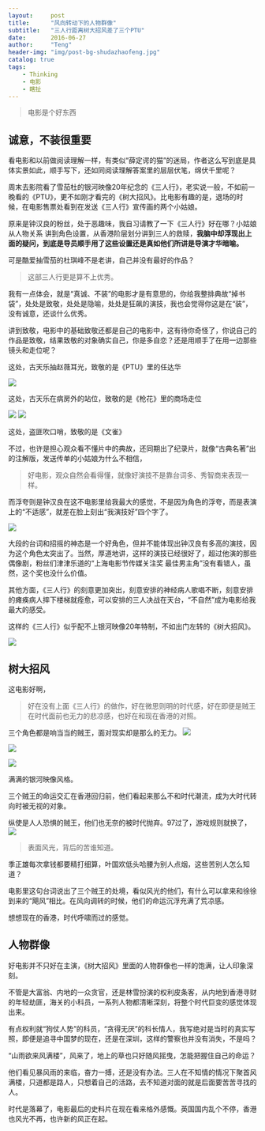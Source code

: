 ```yaml
---
layout:     post
title:      "风向转动下的人物群像"
subtitle:   "三人行距离树大招风差了三个PTU"
date:       2016-06-27
author:     "Teng"
header-img: "img/post-bg-shudazhaofeng.jpg"
catalog: true
tags:
    - Thinking
    - 电影
    - 瞎扯
---
```


> 电影是个好东西

## 诚意，不装很重要

看电影和以前做阅读理解一样，有类似“薛定谔的猫”的迷局，作者这么写到底是具体实景如此，顺手写下，还如同阅读理解答案里的层层伏笔，绵伏千里呢？

周末去影院看了雪茄杜的银河映像20年纪念的《三人行》，老实说一般，不如前一晚看的《PTU》，更不如刚才看完的《树大招风》。比电影有趣的是，退场的时候，在电影售票处看到在发送《三人行》宣传画的两个小姑娘。

原来是钟汉良的粉丝，处于恶趣味，我自习请教了一下《三人行》好在哪？小姑娘从人物关系
讲到角色设置，从香港阶层划分讲到三人的救赎，**我脑中却浮现出上面的疑问，到底是导员顺手用了这些设置还是真如他们所讲是导演才华暗喻。**

可是酷爱抽雪茄的杜琪峰不是老讲，自己并没有最好的作品？
> 这部三人行更是算不上优秀。

我有一点体会，就是“真诚、不装”的电影才是有意思的，你给我整排典故“掉书袋”，处处是致敬，处处是隐喻，处处是狂飙的演技，我也会觉得你这是在“装”，
没有诚意，还谈什么优秀。

讲到致敬，电影中的基础致敬还都是自己的电影中，这有待你奇怪了，你说自己的作品是致敬，结果致敬的对象确实自己，你是多自恋？还是用顺手了在用一边那些镜头和走位呢？

这处，古天乐抽赵薇耳光，致敬的是《PTU》里的任达华

![](http://7xtgob.com2.z0.glb.clouddn.com/shudazhaofenmaxresdefault.jpg)

这处，古天乐在病房外的站位，致敬的是《枪花》里的商场走位

![](http://7xtgob.com2.z0.glb.clouddn.com/shudazhaofen0.jpg)
![](http://7xtgob.com2.z0.glb.clouddn.com/shudazhaofen1463118850.jpg)

这处，盗匪吹口哨，致敬的是《文雀》

不过，也许是担心观众看不懂片中的典故，还同期出了纪录片，就像“古典名著”出的注解版，发送传单的小姑娘为什么不相信，
> 好电影，观众自然会看得懂，就像好演技不是靠台词多、秀智商来表现一样。

而浮夸则是钟汉良在这不电影里给我最大的感觉，不是因为角色的浮夸，而是表演上的“不适感”，就差在脸上刻出“我演技好”四个字了。

![](http://7xtgob.com2.z0.glb.clouddn.com/shudazhaofen0%20%281%29.jpg)

大段的台词和招摇的神态是一个好角色，但并不能体现出钟汉良有多高的演技，因为这个角色太突出了。当然，厚道地讲，这样的演技已经很好了，超过他演的那些偶像剧，粉丝们津津乐道的“上海电影节传媒关注奖 最佳男主角”没有看错人，虽然，这个奖也没什么价值。

其他方面，《三人行》的刻意更加突出，刻意安排的神经病人歌唱不断，刻意安排的瘫痪病人摔下楼梯就痊愈，可以安排的三人决战在天台，“不自然”成为电影给我最大的感受。

这样的《三人行》似乎配不上银河映像20年特制，不如出门左转的《树大招风》。

![](http://7xtgob.com2.z0.glb.clouddn.com/shudazhaofen%E5%BE%AE%E4%BF%A1%E6%88%AA%E5%9B%BE_20160628115922.png)

## 树大招风

这电影好啊，

> 好在没有上面《三人行》的做作，好在微思则明的时代感，好在即便是贼王在时代面前也无力的悲凉感，也好在和现在香港的对照。

三个角色都是响当当的贼王，面对现实却是那么的无力。
![](http://7xtgob.com2.z0.glb.clouddn.com/shudazhaofen0%20%283%29.jpg)

![](http://7xtgob.com2.z0.glb.clouddn.com/shudazhaofen0%20%284%29.jpg)

![](http://7xtgob.com2.z0.glb.clouddn.com/shudazhaofen%E5%BE%AE%E4%BF%A1%E6%88%AA%E5%9B%BE_20160628115957.png)

满满的银河映像风格。

三个贼王的命运交汇在香港回归前，他们看起来那么不和时代潮流，成为大时代转向时被无视的对象。

纵使是人人恐惧的贼王，他们也无奈的被时代抛弃。97过了，游戏规则就换了，
![](http://7xtgob.com2.z0.glb.clouddn.com/shudazhaofen%E5%BE%AE%E4%BF%A1%E6%88%AA%E5%9B%BE_20160628115910.png)

>表面风光，背后的苦谁知道。

季正雄每次拿钱都要精打细算，叶国欢低头哈腰为别人点烟，这些苦别人怎么知道？

电影里这句台词说出了三个贼王的处境，看似风光的他们，有什么可以拿来和徐徐到来的“飓风”相比。在风向调转的时候，他们的命运沉浮充满了荒凉感。

想想现在的香港，时代呼啸而过的感觉。

## 人物群像

好电影并不只好在主演，《树大招风》里面的人物群像也一样的饱满，让人印象深刻。

不管是大富翁、内地的一众贪官，还是林雪扮演的权利皮条客，从内地到香港寻财的年轻劫匪，海关的小科员，一系列人物都清晰深刻，将整个时代巨变的感觉体现出来。

有点权利就“狗仗人势”的科员，“贪得无厌”的科长情人，我写绝对是当时的真实写照，即便是追寻中国梦的现在，还是在深圳，这样的警察也并没有消失，不是吗？

“山雨欲来风满楼”，风来了，地上的草也只好随风摇曳，怎能把握住自己的命运？

他们看见暴风雨的来临，奋力一搏，还是没有办法。三人在不知情的情况下聚首风满楼，只道都是路人，只想着自己的活路，去不知道对面的就是后面要苦苦寻找的人。

时代是落幕了，电影最后的史料片在现在看来格外感慨。英国国内乱个不停，香港也风光不再，也许新的风正在起。

